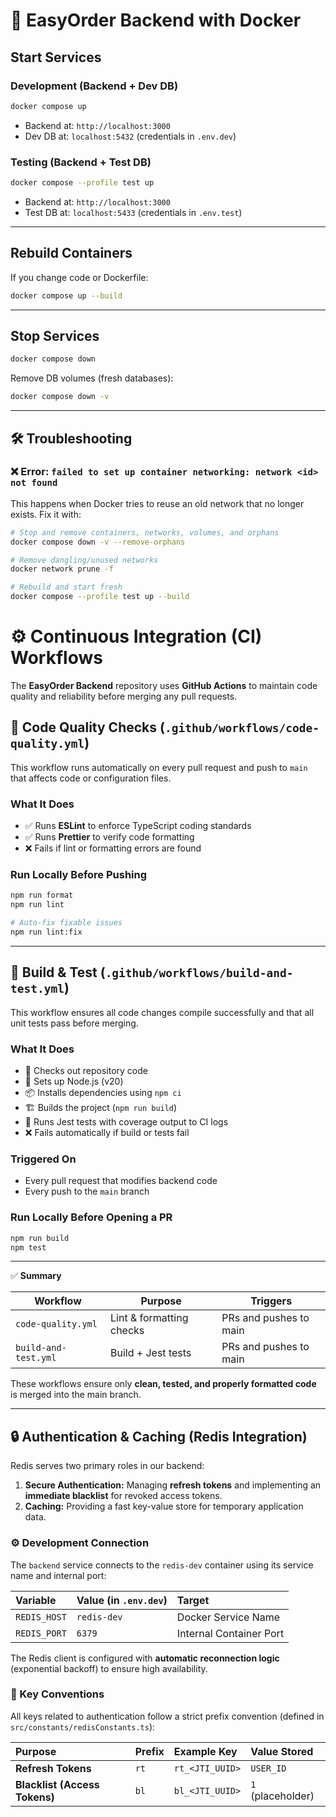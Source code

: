 # 🚀 EasyOrder Backend with Docker

## Start Services

### Development (Backend + Dev DB)

```bash
docker compose up
```

- Backend at: `http://localhost:3000`
- Dev DB at: `localhost:5432` (credentials in `.env.dev`)

### Testing (Backend + Test DB)

```bash
docker compose --profile test up
```

- Backend at: `http://localhost:3000`
- Test DB at: `localhost:5433` (credentials in `.env.test`)

---

## Rebuild Containers

If you change code or Dockerfile:

```bash
docker compose up --build
```

---

## Stop Services

```bash
docker compose down
```

Remove DB volumes (fresh databases):

```bash
docker compose down -v
```

---

## 🛠 Troubleshooting

### ❌ Error: `failed to set up container networking: network <id> not found`

This happens when Docker tries to reuse an old network that no longer exists.
Fix it with:

```bash
# Stop and remove containers, networks, volumes, and orphans
docker compose down -v --remove-orphans

# Remove dangling/unused networks
docker network prune -f

# Rebuild and start fresh
docker compose --profile test up --build
```

# ⚙️ Continuous Integration (CI) Workflows

The **EasyOrder Backend** repository uses **GitHub Actions** to maintain code quality and reliability before merging any pull requests.

## 🧹 Code Quality Checks (`.github/workflows/code-quality.yml`)

This workflow runs automatically on every pull request and push to `main` that affects code or configuration files.

### What It Does

- ✅ Runs **ESLint** to enforce TypeScript coding standards
- ✅ Runs **Prettier** to verify code formatting
- ❌ Fails if lint or formatting errors are found

### Run Locally Before Pushing

```bash
npm run format
npm run lint

# Auto-fix fixable issues
npm run lint:fix
```

---

## 🧪 Build & Test (`.github/workflows/build-and-test.yml`)

This workflow ensures all code changes compile successfully and that all unit tests pass before merging.

### What It Does

- 🧾 Checks out repository code
- 🧰 Sets up Node.js (v20)
- 📦 Installs dependencies using `npm ci`
- 🏗️ Builds the project (`npm run build`)
- 🧪 Runs Jest tests with coverage output to CI logs
- ❌ Fails automatically if build or tests fail

### Triggered On

- Every pull request that modifies backend code
- Every push to the `main` branch

### Run Locally Before Opening a PR

```bash
npm run build
npm test
```

---

✅ **Summary**

| Workflow             | Purpose                  | Triggers               |
| -------------------- | ------------------------ | ---------------------- |
| `code-quality.yml`   | Lint & formatting checks | PRs and pushes to main |
| `build-and-test.yml` | Build + Jest tests       | PRs and pushes to main |

These workflows ensure only **clean, tested, and properly formatted code** is merged into the main branch.

---

## 🔒 Authentication & Caching (Redis Integration)

Redis serves two primary roles in our backend:

1.  **Secure Authentication:** Managing **refresh tokens** and implementing an **immediate blacklist** for revoked access tokens.
2.  **Caching:** Providing a fast key-value store for temporary application data.

### ⚙️ Development Connection

The `backend` service connects to the `redis-dev` container using its service name and internal port:

| Variable     | Value (in `.env.dev`) | Target                  |
| :----------- | :-------------------- | :---------------------- |
| `REDIS_HOST` | `redis-dev`           | Docker Service Name     |
| `REDIS_PORT` | `6379`                | Internal Container Port |

The Redis client is configured with **automatic reconnection logic** (exponential backoff) to ensure high availability.

### 🔑 Key Conventions

All keys related to authentication follow a strict prefix convention (defined in `src/constants/redisConstants.ts`):

| Purpose                       | Prefix | Example Key     | Value Stored      |
| :---------------------------- | :----- | :-------------- | :---------------- |
| **Refresh Tokens**            | `rt`   | `rt_<JTI_UUID>` | `USER_ID`         |
| **Blacklist (Access Tokens)** | `bl`   | `bl_<JTI_UUID>` | `1` (placeholder) |
